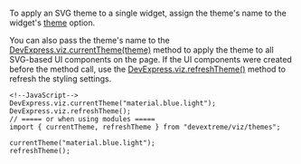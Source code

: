 To apply an SVG theme to a single widget, assign the theme's name to the widget's [theme](/api-reference/20%20Data%20Visualization%20Widgets/BaseWidget/1%20Configuration/theme.md '/Documentation/ApiReference/Data_Visualization_Widgets/dxChart/Configuration/#theme') option. 

You can also pass the theme's name to the [DevExpress.viz.currentTheme(theme)](/api-reference/50%20Common/utils/viz/currentTheme(theme).md '/Documentation/ApiReference/Common/utils/viz/#currentThemetheme') method to apply the theme to all SVG-based UI components on the page. If the UI components were created before the method call, use the [DevExpress.viz.refreshTheme()](/api-reference/50%20Common/utils/viz/refreshTheme().md '/Documentation/ApiReference/Common/utils/viz/#refreshTheme') method to refresh the styling settings.

    <!--JavaScript-->
    DevExpress.viz.currentTheme("material.blue.light");
    DevExpress.viz.refreshTheme();
    // ===== or when using modules =====
    import { currentTheme, refreshTheme } from "devextreme/viz/themes";

    currentTheme("material.blue.light");
    refreshTheme();
